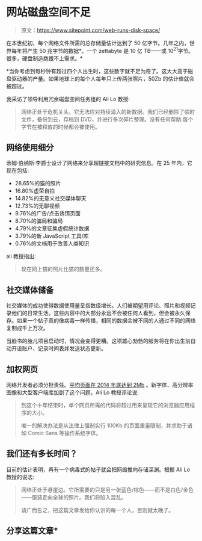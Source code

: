 # 网站磁盘空间不足

> 原文：<https://www.sitepoint.com/web-runs-disk-space/>

在本世纪初，每个网络文件所需的总存储量估计达到了 50 亿字节。几年之内，世界每年将产生 50 兆字节的数据*。一个 zettabyte 是 10 亿 TB——或 10<sup>21</sup>字节。很多，硬盘制造商跟不上需求。*

 *当你考虑到每秒钟有超过四个人出生时，这些数字就不足为奇了。这大大高于磁盘驱动器的产量。如果地球上的每个人每年只上传两张照片，50Zb 的估计值就会被超过。

我采访了领导利用冗余磁盘空间任务组的 Ali Lo 教授:

> 网络正处于危机关头。它无法应对持续涌入的新数据。我们已经删除了临时文件，备份到云，存档到 DVD，并进行多次碎片整理。没有任何帮助:每个字节在被释放的时候都会被使用。

## 网络使用细分

蒂姆·伯纳斯·李爵士设计了网络来分享超链接文档中的研究信息。在 25 年内，它现在包括:

*   28.65%的猫的照片
*   16.80%虚荣自拍
*   14.82%的无意义社交媒体聊天
*   12.73%的无聊视频
*   9.76%的广告/点击诱饵页面
*   8.70%的骗局和骗局
*   4.79%的文章征集虚假统计数据
*   3.79%的新 JavaScript 工具/库
*   0.76%的文档用于改善人类知识

ali 教授指出:

> 现在网上猫的照片比猫的数量还多。

## 社交媒体储备

社交媒体的成功使得数据使用量呈指数级增长。人们被期望用评论、照片和视频记录他们的日常生活。这些内容中的大部分永远不会被任何人看到，但会被永久保存。如果一个帖子真的像病毒一样传播，相同的数据会被不同的人通过不同的网络复制成千上万次。

当脸书的胎儿项目启动时，情况会变得更糟。这项雄心勃勃的服务将在你出生前自动开设账户、记录时间表并发送状态更新。

## 加权网页

网络开发者必须分担责任。[平均页面在 2014 年底达到 2Mb](https://www.sitepoint.com/average-page-weight-increases-15-2014/) 。新字体、高分辨率图像和大型客户端库加剧了这个问题。Ali Lo 教授评论说:

> 到这个十年结束时，单个网页所需的代码将超过用来呈现它的浏览器应用程序的大小。
> 
> 唯一的解决办法是从法律上强制实行 100Kb 的页面重量限制，并求助于诸如 Comic Sans 等操作系统字体。

## 我们还有多长时间？

目前的估计表明，再有一个病毒式的帖子就会把网络推向存储深渊。根据 Ali Lo 教授的说法:

> 网络正处于悬崖边。它所需要的只是另一张蓝色/棕色——而不是白色/金色——服装走向全球的照片。我们将陷入混乱。
> 
> 请广而告之，把这篇文章发给你认识的每一个人，否则就太晚了。

## 分享这篇文章*